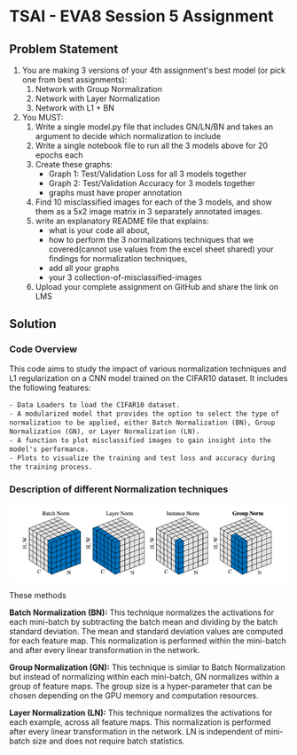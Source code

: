# TSAI - EVA8 Session 5 Assignment

## Problem Statement

1. You are making 3 versions of your 4th assignment's best model (or pick one from best assignments):  
    1. Network with Group Normalization  
    2. Network with Layer Normalization  
    3. Network with L1 + BN  
2. You MUST:  
    1. Write a single model.py file that includes GN/LN/BN and takes an argument to decide which normalization to include  
    2. Write a single notebook file to run all the 3 models above for 20 epochs each  
    3. Create these graphs:
        - Graph 1: Test/Validation Loss for all 3 models together  
        - Graph 2: Test/Validation Accuracy for 3 models together  
        - graphs must have proper annotation  
    4. Find 10 misclassified images for each of the 3 models, and show them as a 5x2 image matrix in 3 separately annotated images.  
    5. write an explanatory README file that explains:  
        - what is your code all about,  
        - how to perform the 3 normalizations techniques that we covered(cannot use values from the excel sheet shared)
        your findings for normalization techniques,  
        - add all your graphs  
        - your 3 collection-of-misclassified-images  
    6. Upload your complete assignment on GitHub and share the link on LMS  

## Solution

### Code Overview

This code aims to study the impact of various normalization techniques and L1 regularization on a CNN model trained on the CIFAR10 dataset. It includes the following features:

    - Data Loaders to load the CIFAR10 dataset.  
    - A modularized model that provides the option to select the type of normalization to be applied, either Batch Normalization (BN), Group Normalization (GN), or Layer Normalization (LN).  
    - A function to plot misclassified images to gain insight into the model's performance.  
    - Plots to visualize the training and test loss and accuracy during the training process.  

### Description of different Normalization techniques

![Normalization Comparison](./images/Normalization_Comparison.png)

These methods 

**Batch Normalization (BN):** This technique normalizes the activations for each mini-batch by subtracting the batch mean and dividing by the batch standard deviation. The mean and standard deviation values are computed for each feature map. This normalization is performed within the mini-batch and after every linear transformation in the network.

**Group Normalization (GN):** This technique is similar to Batch Normalization but instead of normalizing within each mini-batch, GN normalizes within a group of feature maps. The group size is a hyper-parameter that can be chosen depending on the GPU memory and computation resources.

**Layer Normalization (LN):** This technique normalizes the activations for each example, across all feature maps. This normalization is performed after every linear transformation in the network. LN is independent of mini-batch size and does not require batch statistics.